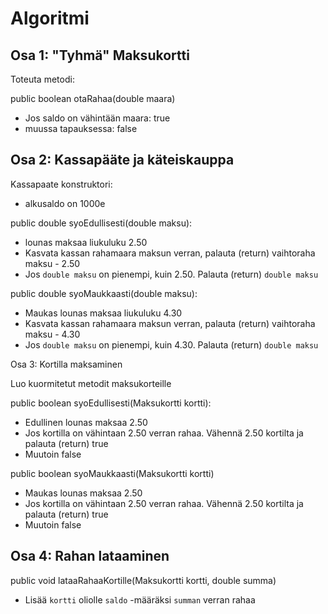# Algoritmi

## Osa 1: "Tyhmä" Maksukortti

Toteuta metodi:

public boolean otaRahaa(double maara)

- Jos saldo on vähintään maara: true
- muussa tapauksessa: false

## Osa 2: Kassapääte ja käteiskauppa

Kassapaate konstruktori:

- alkusaldo on 1000e

public double syoEdullisesti(double maksu):

- lounas maksaa liukuluku 2.50
- Kasvata kassan rahamaara maksun verran, palauta (return) vaihtoraha maksu - 2.50
- Jos `double maksu` on pienempi, kuin 2.50. Palauta (return) `double maksu`

public double syoMaukkaasti(double maksu):

- Maukas lounas maksaa liukuluku 4.30
- Kasvata kassan rahamaara maksun verran, palauta (return) vaihtoraha maksu - 4.30
- Jos `double maksu` on pienempi, kuin 4.30. Palauta (return) `double maksu`


Osa 3: Kortilla maksaminen

Luo kuormitetut metodit maksukorteille

public boolean syoEdullisesti(Maksukortti kortti):

- Edullinen lounas maksaa 2.50
- Jos kortilla on vähintaan 2.50 verran rahaa. Vähennä 2.50 kortilta ja palauta (return) true
- Muutoin false

public boolean syoMaukkaasti(Maksukortti kortti)

- Maukas lounas maksaa 2.50
- Jos kortilla on vähintaan 2.50 verran rahaa. Vähennä 2.50 kortilta ja palauta (return) true
- Muutoin false

## Osa 4: Rahan lataaminen

public void lataaRahaaKortille(Maksukortti kortti, double summa)

- Lisää `kortti` oliolle `saldo` -määräksi `summan` verran rahaa
